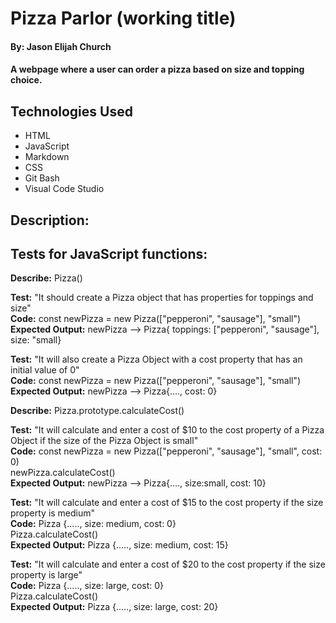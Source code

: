 # Pizza Parlor (working title)

#### By: Jason Elijah Church

#### A webpage where a user can order a pizza based on size and topping choice.

## Technologies Used

* HTML
* JavaScript
* Markdown
* CSS
* Git Bash
* Visual Code Studio

## Description:



## Tests for JavaScript functions:

**Describe:** Pizza()

**Test:** "It should create a Pizza object that has properties for toppings and size"\
**Code:** const newPizza = new Pizza(["pepperoni", "sausage"], "small")\
**Expected Output:** newPizza --> Pizza{ toppings: ["pepperoni", "sausage"], size: "small}

**Test:** "It will also create a Pizza Object with a cost property that has an initial value of 0"\
**Code:** const newPizza = new Pizza(["pepperoni", "sausage"], "small")\
**Expected Output:** newPizza --> Pizza{...., cost: 0}

**Describe:** Pizza.prototype.calculateCost() 

**Test:** "It will calculate and enter a cost of $10 to the cost property of a Pizza Object if the size of the Pizza Object is small"\
**Code:** const newPizza = new Pizza(["pepperoni", "sausage"], "small", cost: 0)\
          newPizza.calculateCost()\
**Expected Output:** newPizza --> Pizza{...., size:small, cost: 10}

**Test:** "It will calculate and enter a cost of $15 to the cost property if the size property is medium"\
**Code:** Pizza {....., size: medium, cost: 0}\
          Pizza.calculateCost()\
**Expected Output:** Pizza {....., size: medium, cost: 15}

**Test:** "It will calculate and enter a cost of $20 to the cost property if the size property is large"\
**Code:** Pizza {....., size: large, cost: 0}\
          Pizza.calculateCost()\
**Expected Output:** Pizza {....., size: large, cost: 20}